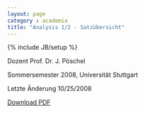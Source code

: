 ```yaml
---
layout: page
category : academia
title: "Analysis 1/2 - Satzübersicht"
---
```

{% include JB/setup %}

Dozent  Prof. Dr. J. Pöschel

Sommersemester 2008, Universität Stuttgart

Letzte Änderung 10/25/2008

[Download PDF](Ana-Zusa.pdf)
